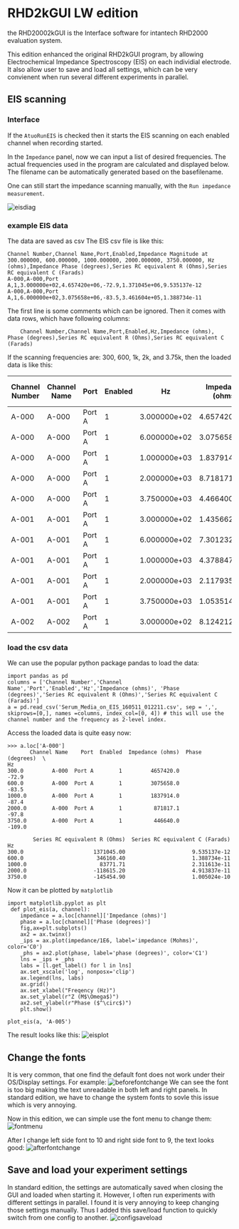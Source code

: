 RHD2kGUI LW edition
========
the RHD20002kGUI is the Interface software for intantech RHD2000 evaluation system.

This edition enhanced the original RHD2kGUI program, by allowing Electrochemical Impedance Spectroscopy (EIS) on each individial electrode. It also allow user to save and load all settings, which can be very convienent when run several different experiments in parallel.

## EIS scanning
### Interface
If the `AtuoRunEIS` is checked then it starts the EIS scanning on each enabled channel when recording started.

In the `Impedance` panel, now we can input a list of desired frequencies. The actual frequencies used in the program are calculated and displayed below. The filename can be automatically generated based on the basefilename.

One can still start the impedance scanning manually, with the `Run impedance measurement`.

![eisdiag](doc/EISfeatures.png)

### example EIS data
The data are saved as csv
The EIS csv file is like this:
```
Channel Number,Channel Name,Port,Enabled,Impedance Magnitude at  300.000000, 600.000000, 1000.000000, 2000.000000, 3750.000000, Hz (ohms),Impedance Phase (degrees),Series RC equivalent R (Ohms),Series RC equivalent C (Farads)
A-000,A-000,Port A,1,3.000000e+02,4.657420e+06,-72.9,1.371045e+06,9.535137e-12
A-000,A-000,Port A,1,6.000000e+02,3.075658e+06,-83.5,3.461604e+05,1.388734e-11
```
The first line is some comments which can be ignored. Then it comes with data rows, which have following columns: 
```
    Channel Number,Channel Name,Port,Enabled,Hz,Impedance (ohms), Phase (degrees),Series RC equivalent R (Ohms),Series RC equivalent C (Farads)
```

If the scanning frequencies are: 300, 600, 1k, 2k, and 3.75k, then the loaded data is like this:

| Channel Number | Channel Name | Port   | Enabled | Hz           | Impedance (ohms) | Phase (degrees) | Series RC equivalent R (Ohms) | Series RC equivalent C (Farads) |
|----------------|--------------|--------|---------|--------------|------------------|-----------------|-------------------------------|---------------------------------|
| A-000          | A-000        | Port A | 1       | 3.000000e+02 | 4.657420e+06     | -72.9           | 1.371045e+06                  | 9.535137e-12                    |
| A-000          | A-000        | Port A | 1       | 6.000000e+02 | 3.075658e+06     | -83.5           | 3.461604e+05                  | 1.388734e-11                    |
| A-000          | A-000        | Port A | 1       | 1.000000e+03 | 1.837914e+06     | -87.4           | 8.377171e+04                  | 2.311613e-11                    |
| A-000          | A-000        | Port A | 1       | 2.000000e+03 | 8.718171e+05     | -97.8           | -1.186152e+05                 | 4.913837e-11                    |
| A-000          | A-000        | Port A | 1       | 3.750000e+03 | 4.466400e+05     | -109.0          | -1.454549e+05                 | 1.005024e-10                    |
| A-001          | A-001        | Port A | 1       | 3.000000e+02 | 1.435662e+06     | -95.0           | -1.254829e+05                 | 2.967577e-11                    |
| A-001          | A-001        | Port A | 1       | 6.000000e+02 | 7.301232e+05     | -93.3           | -4.203666e+04                 | 5.822557e-11                    |
| A-001          | A-001        | Port A | 1       | 1.000000e+03 | 4.378847e+05     | -94.4           | -3.384901e+04                 | 9.721438e-11                    |
| A-001          | A-001        | Port A | 1       | 2.000000e+03 | 2.117935e+05     | -96.8           | -2.496076e+04                 | 2.017964e-10                    |
| A-001          | A-001        | Port A | 1       | 3.750000e+03 | 1.053514e+05     | -96.2           | -1.130027e+04                 | 4.051925e-10                    |
| A-002          | A-002        | Port A | 1       | 3.000000e+02 | 8.124212e+06     | -91.6           | -2.254001e+05                 | 5.226065e-12                    |

### load the csv data
We can use the popular python package pandas to load the data:

```
import pandas as pd
columns = ['Channel Number','Channel Name','Port','Enabled','Hz','Impedance (ohms)', 'Phase (degrees)','Series RC equivalent R (Ohms)','Series RC equivalent C (Farads)']
a = pd.read_csv('Serum_Media_on_EIS_160511_012211.csv', sep = ',', skiprows=[0,], names =columns, index_col=[0, 4]) # this will use the channel number and the frequency as 2-level index.
```
Access the loaded data is quite easy now:
```
>>> a.loc['A-000']
       Channel Name    Port  Enabled  Impedance (ohms)  Phase (degrees)  \
Hz                                                                        
300.0         A-000  Port A        1         4657420.0            -72.9   
600.0         A-000  Port A        1         3075658.0            -83.5   
1000.0        A-000  Port A        1         1837914.0            -87.4   
2000.0        A-000  Port A        1          871817.1            -97.8   
3750.0        A-000  Port A        1          446640.0           -109.0   

        Series RC equivalent R (Ohms)  Series RC equivalent C (Farads)  
Hz                                                                      
300.0                      1371045.00                     9.535137e-12  
600.0                       346160.40                     1.388734e-11  
1000.0                       83771.71                     2.311613e-11  
2000.0                     -118615.20                     4.913837e-11  
3750.0                     -145454.90                     1.005024e-10  
```
Now it can be plotted by `matplotlib`

```
import matplotlib.pyplot as plt
 def plot_eis(a, channel):
	impedance = a.loc[channel]['Impedance (ohms)']
	phase = a.loc[channel]['Phase (degrees)']
	fig,ax=plt.subplots()
	ax2 = ax.twinx()
	_ips = ax.plot(impedance/1E6, label='impedance (Mohms)', color='C0')
	_phs = ax2.plot(phase, label='phase (degrees)', color='C1')
	lns = _ips + _phs
	labs = [l.get_label() for l in lns]
	ax.set_xscale('log', nonposx='clip')
	ax.legend(lns, labs)
	ax.grid()
	ax.set_xlabel("Freqency (Hz)")
	ax.set_ylabel(r"Z (M$\Omega$)")
	ax2.set_ylabel(r"Phase ($^\circ$)")
	plt.show()

plot_eis(a, 'A-005')
```
The result looks like this: ![eisplot](doc/eis_example_z_phase_freq.png)


## Change the fonts
It is very common, that one find the default font does not work under their OS/Display settings. For example: ![beforefontchange](doc/before_changefont.png) We can see the font is too big making the text unreadable in both left and right panels. 
In standard edition, we have to change the system fonts to sovle this issue which is very annoying.

Now in this edition, we can simple use the font menu to change them: ![fontmenu](doc/changefontsv0.png)

After I change left side font to 10 and right side font to 9, the text looks good: ![afterfontchange](doc/after_changefont.png)

## Save and load your experiment settings
In standard edition, the settings are automatically saved when closing the GUI and loaded when starting it. However, I often run experiments with different settings in parallel. I found it is very annoying to keep changing those settings manually. Thus I added this save/load function to quickly switch from one config to another.
![configsaveload](doc/saveandloadsettings.png)

